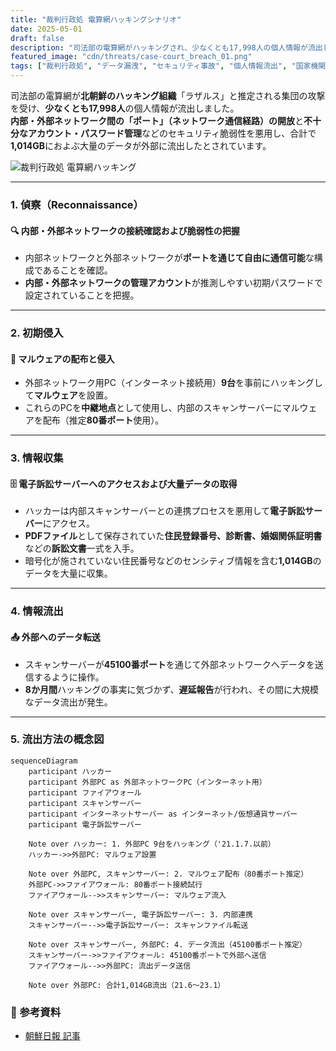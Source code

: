 ```yaml
---
title: "裁判行政処 電算網ハッキングシナリオ"
date: 2025-05-01
draft: false
description: "司法部の電算網がハッキングされ、少なくとも17,998人の個人情報が流出した事件の概要と攻撃手法を確認します。"
featured_image: "cdn/threats/case-court_breach_01.png"
tags: ["裁判行政処", "データ漏洩", "セキュリティ事故", "個人情報流出", "国家機関ハッキング", "侵入テスト"]
---
```


司法部の電算網が**北朝鮮のハッキング組織**「ラザルス」と推定される集団の攻撃を受け、**少なくとも17,998人**の個人情報が流出しました。  
**内部・外部ネットワーク間の「ポート」（ネットワーク通信経路）の開放**と**不十分なアカウント・パスワード管理**などのセキュリティ脆弱性を悪用し、合計で**1,014GB**におよぶ大量のデータが外部に流出したとされています。

![裁判行政処 電算網ハッキング](https://blog.plura.io/cdn/threats/case-court_breach_01.png)

<!--more-->
---

### 1. **偵察（Reconnaissance）**
#### 🔍 **内部・外部ネットワークの接続確認および脆弱性の把握**
- 内部ネットワークと外部ネットワークが**ポートを通じて自由に通信可能**な構成であることを確認。
- **内部・外部ネットワークの管理アカウント**が推測しやすい初期パスワードで設定されていることを把握。

---

### 2. **初期侵入**
#### 🚨 **マルウェアの配布と侵入**
- 外部ネットワーク用PC（インターネット接続用）**9台**を事前にハッキングして**マルウェア**を設置。
- これらのPCを**中継地点**として使用し、内部のスキャンサーバーにマルウェアを配布（推定**80番ポート**使用）。

---

### 3. **情報収集**
#### 🗄️ **電子訴訟サーバーへのアクセスおよび大量データの取得**
- ハッカーは内部スキャンサーバーとの連携プロセスを悪用して**電子訴訟サーバー**にアクセス。
- **PDFファイル**として保存されていた**住民登録番号、診断書、婚姻関係証明書**などの**訴訟文書**一式を入手。
- 暗号化が施されていない住民番号などのセンシティブ情報を含む**1,014GB**のデータを大量に収集。

---

### 4. **情報流出**
#### 📤 **外部へのデータ転送**
- スキャンサーバーが**45100番ポート**を通じて外部ネットワークへデータを送信するように操作。
- **8か月間**ハッキングの事実に気づかず、**遅延報告**が行われ、その間に大規模なデータ流出が発生。

---

### 5. **流出方法の概念図**

```mermaid
sequenceDiagram
    participant ハッカー
    participant 外部PC as 外部ネットワークPC（インターネット用）
    participant ファイアウォール
    participant スキャンサーバー
    participant インターネットサーバー as インターネット/仮想通貨サーバー
    participant 電子訴訟サーバー

    Note over ハッカー: 1. 外部PC 9台をハッキング（'21.1.7.以前）
    ハッカー->>外部PC: マルウェア設置

    Note over 外部PC, スキャンサーバー: 2. マルウェア配布（80番ポート推定）
    外部PC->>ファイアウォール: 80番ポート接続試行
    ファイアウォール-->>スキャンサーバー: マルウェア流入

    Note over スキャンサーバー, 電子訴訟サーバー: 3. 内部連携
    スキャンサーバー-->>電子訴訟サーバー: スキャンファイル転送

    Note over スキャンサーバー, 外部PC: 4. データ流出（45100番ポート推定）
    スキャンサーバー->>ファイアウォール: 45100番ポートで外部へ送信
    ファイアウォール-->>外部PC: 流出データ送信

    Note over 外部PC: 合計1,014GB流出（21.6～23.1）
```

### 📑 参考資料
* [朝鮮日報 記事](https://www.chosun.com/national/2024/05/13/VFMMY3PYINEL7IKHG4KNRAHTH4/)

